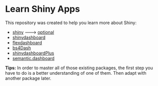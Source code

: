 # Learn Shiny Apps

This repository was created to help you learn more about Shiny:

* [shiny](https://shiny.rstudio.com/tutorial/) ---> [optional](https://rstudio.github.io/shiny/tutorial/#inputs-and-outputs)
* [shinydashboard](https://rstudio.github.io/shinydashboard/get_started.html)
* [flexdashboard](https://rmarkdown.rstudio.com/flexdashboard/index.html)
* [bs4Dash](https://rinterface.github.io/bs4Dash/articles/bs4Dash.html)
* [shinydashboardPlus](https://rinterface.github.io/shinydashboardPlus/articles/shinydashboardPlus.html)
* [semantic.dashboard](https://appsilon.github.io/semantic.dashboard/index.html)


**Tips:** In order to master all of those existing packages, the first step you have to do is a better understanding of one of them. Then adapt with another package later.  
